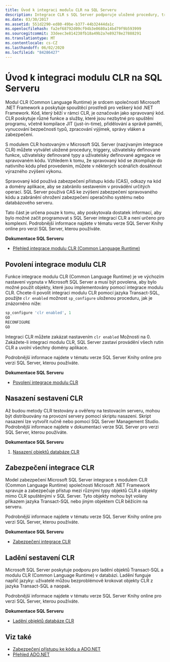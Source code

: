 ```yaml
---
title: Úvod k integraci modulu CLR na SQL Serveru
description: Integrace CLR s SQL Server podporuje uložené procedury, triggery, uživatelsky definované funkce, uživatelsky definované typy a uživatelsky definované agregace ve spravovaném kódu.
ms.date: 03/30/2017
ms.assetid: 551d2290-ed80-49be-b377-44b32444da1c
ms.openlocfilehash: fa2ef68792d09cf94b3e0680a14bd79f9b593999
ms.sourcegitcommit: 33deec3e814238fb18a49b2a7e89278e27888291
ms.translationtype: MT
ms.contentlocale: cs-CZ
ms.lasthandoff: 06/02/2020
ms.locfileid: "84286427"
---
```

# <a name="introduction-to-sql-server-clr-integration"></a>Úvod k integraci modulu CLR na SQL Serveru
Modul CLR (Common Language Runtime) je srdcem společnosti Microsoft .NET Framework a poskytuje spouštěcí prostředí pro veškerý kód .NET Framework. Kód, který běží v rámci CLR, je označován jako spravovaný kód. CLR poskytuje různé funkce a služby, které jsou nezbytné pro spuštění programu, včetně kompilace JIT (just-in-time), přidělování a správě paměti, vynucování bezpečnosti typů, zpracování výjimek, správy vláken a zabezpečení.  
  
 S modulem CLR hostovaným v Microsoft SQL Server (nazývaným integrace CLR) můžete vytvářet uložené procedury, triggery, uživatelsky definované funkce, uživatelsky definované typy a uživatelsky definované agregace ve spravovaném kódu. Vzhledem k tomu, že spravovaný kód se zkompiluje do nativního kódu před provedením, můžete v některých scénářích dosáhnout výrazného zvýšení výkonu.  
  
 Spravovaný kód používá zabezpečení přístupu kódu (CAS), odkazy na kód a domény aplikace, aby se zabránilo sestavením v provádění určitých operací. SQL Server používá CAS ke zvýšení zabezpečení spravovaného kódu a zabránění ohrožení zabezpečení operačního systému nebo databázového serveru.  
  
 Tato část je určena pouze k tomu, aby poskytovala dostatek informací, aby bylo možné začít programovat s SQL Server integrací CLR a není určeno pro komplexní. Podrobnější informace najdete v tématu verze SQL Server Knihy online pro verzi SQL Server, kterou používáte.  
  
 **Dokumentace SQL Serveru**  
  
- [Přehled integrace modulu CLR (Common Language Runtime)](/sql/relational-databases/clr-integration/common-language-runtime-integration-overview)  
  
## <a name="enabling-clr-integration"></a>Povolení integrace modulu CLR  
 Funkce integrace modulu CLR (Common Language Runtime) je ve výchozím nastavení vypnuta v Microsoft SQL Server a musí být povolena, aby bylo možné použít objekty, které jsou implementovány pomocí integrace modulu CLR. Chcete-li povolit integraci modulu CLR pomocí jazyka Transact-SQL, použijte `clr enabled` možnost `sp_configure` uloženou proceduru, jak je znázorněno níže:  
  
```sql  
sp_configure 'clr enabled', 1  
GO  
RECONFIGURE  
GO  
```  
  
 Integraci CLR můžete zakázat nastavením `clr enabled` Možnosti na 0. Zakážete-li integraci modulu CLR, SQL Server zastaví provádění všech rutin CLR a uvolní všechny domény aplikace.  
  
 Podrobnější informace najdete v tématu verze SQL Server Knihy online pro verzi SQL Server, kterou používáte.  
  
 **Dokumentace SQL Serveru**  
  
- [Povolení integrace modulu CLR](/sql/relational-databases/clr-integration/clr-integration-enabling)  
  
## <a name="deploying-a-clr-assembly"></a>Nasazení sestavení CLR  
 Až budou metody CLR testovány a ověřeny na testovacím serveru, mohou být distribuovány na provozní servery pomocí skriptu nasazení. Skript nasazení lze vytvořit ručně nebo pomocí SQL Server Management Studio. Podrobnější informace najdete v dokumentaci verze SQL Server pro verzi SQL Server, kterou používáte.  
  
 **Dokumentace SQL Serveru**  
  
1. [Nasazení objektů databáze CLR](/sql/relational-databases/clr-integration/deploying-clr-database-objects)  
  
## <a name="clr-integration-security"></a>Zabezpečení integrace CLR  
 Model zabezpečení Microsoft SQL Server integrace s modulem CLR (Common Language Runtime) společnosti Microsoft .NET Framework spravuje a zabezpečuje přístup mezi různými typy objektů CLR a objekty mimo CLR spuštěnými v SQL Server. Tyto objekty mohou být volány příkazem jazyka Transact-SQL nebo jiným objektem CLR běžícím na serveru.  
  
 Podrobnější informace najdete v tématu verze SQL Server Knihy online pro verzi SQL Server, kterou používáte.  
  
 **Dokumentace SQL Serveru**  
  
- [Zabezpečení integrace CLR](/sql/relational-databases/clr-integration/security/clr-integration-security)  
  
## <a name="debugging-a-clr-assembly"></a>Ladění sestavení CLR  
 Microsoft SQL Server poskytuje podporu pro ladění objektů Transact-SQL a modulu CLR (Common Language Runtime) v databázi. Ladění funguje napříč jazyky: uživatelé můžou bezproblémově krokovat objekty CLR z jazyka Transact-SQL a naopak.  
  
 Podrobnější informace najdete v tématu verze SQL Server Knihy online pro verzi SQL Server, kterou používáte.  
  
 **Dokumentace SQL Serveru**  
  
- [Ladění objektů databáze CLR](/sql/relational-databases/clr-integration/debugging-clr-database-objects)  
  
## <a name="see-also"></a>Viz také

- [Zabezpečení přístupu ke kódu a ADO.NET](../code-access-security.md)
- [Přehled ADO.NET](../ado-net-overview.md)
